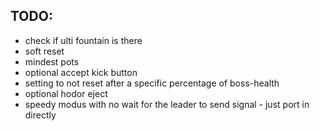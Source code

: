 ## TODO:
 - check if ulti fountain is there
 - soft reset
 - mindest pots
 - optional accept kick button
 - setting to not reset after a specific percentage of boss-health
 - optional hodor eject
 - speedy modus with no wait for the leader to send signal - just port in directly